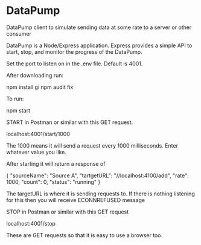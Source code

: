 # DataPump
DataPump client to simulate sending data at some rate to a server or other consumer

DataPump is a Node/Express application.  Express provides a simple API to start, stop, and monitor the progress of the DataPump.

Set the port to listen on in the .env file.  Default is 4001.

After downloading run: 

npm install
gi
npm audit fix

To run:

npm start

START in Postman or similar with this GET request.

localhost:4001/start/1000

The 1000 means it will send a request every 1000 milliseconds.  Enter whatever value you like.

After starting it will return a response of

{
    "sourceName": "Source A",
    "tartgetURL": "//localhost:4100/add",
    "rate": 1000,
    "count": 0,
    "status": "running"
}

The targetURL is where it is sending requests to.  If there is nothing listening for this then you will receive ECONNREFUSED message

STOP in Postman or similar with this GET request

localhost:4001/stop

These are GET requests so that it is easy to use a browser too.


